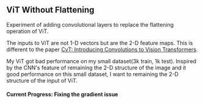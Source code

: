 ## ViT Without Flattening

Experiment of adding convolutional layers to replace the flattening operation of ViT.

The inputs to ViT are not 1-D vectors but are the 2-D feature maps. This is different to the
paper [CvT: Introducing Convolutions to Vision Transformers](https://arxiv.org/pdf/2103.15808.pdf).

My ViT got bad performance on my small dataset(3k train, 1k test). Inspired by the CNN's feature of remaining the 2-D structure of the image and it good performance on this small dataset, I want to remaining the 2-D structure of the input of ViT.


#### Current Progress: Fixing the gradient issue

